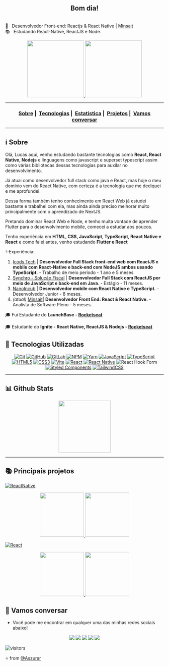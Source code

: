 <h2 align="center">Bom dia!</h2>


 <br/> :purple_heart: &nbsp; Desenvolvedor Front-end: Reactjs & React Native | [Minsait](https://www.minsait.com/pt)
 <br/> 📚 &nbsp; Estudando React-Native, ReactJS e Node.
 <br/>


<div align="center">
<a href="https://github.com/Aszurar?tab=repositories">
  <img height="180em" src="https://github-readme-stats-sigma-five.vercel.app/api?username=Aszurar&theme=highcontrast&show_icons=true&include_all_commits=true" />
  <img height="180em" src="https://github-readme-stats-sigma-five.vercel.app/api/top-langs/?username=Aszurar&theme=highcontrast&layout=compact&langs_count=10" />
 </a>
</div>

___

<h3 align="center">
 <a href="#information_source-sobre">Sobre</a>&nbsp;|&nbsp;
 <a href="#rocket-tecnologias-utilizadas">Tecnologias</a>&nbsp;|&nbsp; 
 <a href="#bar_chart-Github-Stats">Estatística</a>&nbsp;|&nbsp; 
 <a href="#books-Principais-projetos">Projetos</a>&nbsp;|&nbsp; 
 <a href="#speech_balloon-Vamos-conversar">Vamos conversar</a>

___

## :information_source: Sobre

 <p> Olá, Lucas aqui, venho estudando bastante tecnologias como <b>React, React Native, Nodejs</b> e linguagens como javascript e superset typescript assim como várias bibliotecas dessas tecnologias para auxilar no desenvolvimento. </p>
 <p> Já atuai como desenvolvedor full stack como java e React, mas hoje o meu domínio vem do React Native, com certeza é a tecnologia que me dediquei e me aprofundei. </p> 
 <p> Dessa forma também tenho conhecimento em React Web já estudei bastante e trabalhei com ela, mas ainda ainda preciso melhorar muito principalmente com o aprendizado de NextJS. </p> 
 <p> Pretando dominar React Web e Node, e tenho muita vontade de aprender Flutter para o desenvolvimento mobile, comecei a estudar aos poucos. </p>
  
 <p> Tenho experiência em <b>HTML, CSS, JavaScript, TypeScript, React Native e React</b> e como falei antes, venho estudando <b>Flutter e React</b></p>
  
 ✨Experiência:
 1. [Icods Tech](https://www.icods.com.br/) | **Desenvolvedor Full Stack front-end web com ReactJS e mobile com React-Native e back-end com NodeJS ambos usando TypeScript.** - Trabalho de meio período - 1 ano e 5 meses.
 2. [Synchro - Solução Fiscal](https://www.synchro.com.br/) | **Desenvolvedor Full Stack com ReactJS por meio de JavaScript e back-end em Java**. - Estágio - 11 meses.
 3. [NanoIncub](https://nanoincub.com.br/) | **Desenvolvedor mobile com React Native e TypeScript.** - Desenvolvedor Junior - 8 meses.
 4. _(atual)_ [Minsait](https://www.minsait.com/pt)| **Desenvolvedor Front End: React & React Native.** - Analista de Software Pleno - 5 meses.
 
🎓 Fui Estudante do **LaunchBase - [Rocketseat](https://rocketseat.com.br/launchbase)**

🎓 Estudante do **Ignite - React Native, ReactJS & Nodejs - [Rocketseat](https://rocketseat.com.br/ignite)**


## :rocket: Tecnologias Utilizadas

 <div align="center">
  
[![Git](https://img.shields.io/badge/git-%23F05033.svg?style=for-the-badge&logo=git&logoColor=white)](https://git-scm.com/) [![GitHub](https://img.shields.io/badge/github-%23121011.svg?style=for-the-badge&logo=github&logoColor=white)](https://github.com/Aszurar)  [![GitLab](https://img.shields.io/badge/gitlab-%23181717.svg?style=for-the-badge&logo=gitlab&logoColor=white)](https://about.gitlab.com/) [![NPM](https://img.shields.io/badge/NPM-%23CB3837.svg?style=for-the-badge&logo=npm&logoColor=white)](https://www.npmjs.com/) [![Yarn](https://img.shields.io/badge/yarn-%232C8EBB.svg?style=for-the-badge&logo=yarn&logoColor=white)](https://yarnpkg.com/) [![JavaScript](https://img.shields.io/badge/javascript-%23323330.svg?style=for-the-badge&logo=javascript&logoColor=%23F7DF1E)](https://www.javascript.com/) [![TypeScript](https://img.shields.io/badge/typescript-%23007ACC.svg?style=for-the-badge&logo=typescript&logoColor=white)](https://www.typescriptlang.org/) [![HTML5](https://img.shields.io/badge/html5-%23E34F26.svg?style=for-the-badge&logo=html5&logoColor=white)](https://developer.mozilla.org/pt-BR/docs/Web/HTML)  [![CSS3](https://img.shields.io/badge/css3-%231572B6.svg?style=for-the-badge&logo=css3&logoColor=white)](https://www.w3schools.com/css/) [![Vite](https://img.shields.io/badge/vite-%23646CFF.svg?style=for-the-badge&logo=vite&logoColor=white)](https://vitejs.dev/) [![React](https://img.shields.io/badge/react-%2320232a.svg?style=for-the-badge&logo=react&logoColor=%2361DAFB)](https://react.dev/)  [![React Native](https://img.shields.io/badge/react_native-%2320232a.svg?style=for-the-badge&logo=react&logoColor=%2361DAFB)](https://github.com/Aszurar)
![React Hook Form](https://img.shields.io/badge/React%20Hook%20Form-%23EC5990.svg?style=for-the-badge&logo=reacthookform&logoColor=white)
[![Styled Components](https://img.shields.io/badge/styled--components-DB7093?style=for-the-badge&logo=styled-components&logoColor=white)](https://styled-components.com/) [![TailwindCSS](https://img.shields.io/badge/tailwindcss-%2338B2AC.svg?style=for-the-badge&logo=tailwind-css&logoColor=white)](https://tailwindcss.com/)
  
</div>

___


## :bar_chart: Github Stats 
 <div align="center">
  <img height="165em" src="https://github-profile-summary-cards.vercel.app/api/cards/profile-details?username=Aszurar&theme=highcontrast"/>
 </div>
 

___

## :books: Principais projetos
  
  [![ReactNative](https://img.shields.io/badge/-ReactNative-black?style=flat&logo=react&link=https://github.com/Aszurar)](https://github.com/Aszurar)
 <div display="flex" align="center">
   <a href="https://github.com/Aszurar/myskills">
    <img height="140em" src="https://github-readme-stats-sigma-five.vercel.app/api/pin/?username=Aszurar&theme=highcontrast&repo=myskills" />
   </a>
   
   <a href="https://github.com/Aszurar/imHere">
    <img height="140em" src="https://github-readme-stats-sigma-five.vercel.app/api/pin/?username=Aszurar&theme=highcontrast&repo=imHere" />
   </a>
 </div>

  [![React](https://img.shields.io/badge/-React-black?style=flat&logo=react&link=https://react.dev)](https://react.dev/)
 <div align="center">
   <a href="https://github.com/Aszurar/dtmoney">
    <img height="140em" src="https://github-readme-stats-sigma-five.vercel.app/api/pin/?username=Aszurar&theme=highcontrast&repo=dtmoney" />
   </a>
  
   <a href="https://github.com/Aszurar/igniteTimer">
    <img height="140em" src="https://github-readme-stats-sigma-five.vercel.app/api/pin/?username=Aszurar&theme=highcontrast&repo=igniteTimer" />
   </a>
 </div>
   </div>



## :speech_balloon: Vamos conversar

- Você pode me encontrar em qualquer uma das minhas redes sociais abaixo!


<div align="center">
<a href="https://github.com/Aszurar"><img src="https://img.shields.io/badge/-Github-%23333?style=for-the-badge&logo=github&logoColor=white" target="_blank"></a>  <a href="https://www.instagram.com/lucazura/" target="_blank"><img src="https://img.shields.io/badge/-Instagram-%23E4405F?style=for-the-badge&logo=instagram&logoColor=white" target="_blank"></a>  <a href="https://ricardozamboni.vercel.app/" target="_blank"><img src="https://img.shields.io/badge/Website-7289DA?style=for-the-badge&logo=googlechrome&logoColor=white" target="_blank"></a> <a href="https://www.linkedin.com/in/lucas-de-lima-azsura/" target="_blank"><img src="https://img.shields.io/badge/-LinkedIn-%230077B5?style=for-the-badge&logo=linkedin&logoColor=white" target="_blank"></a> <a href="mailto:lms.souza39@gmail.com"><img src="https://img.shields.io/badge/-Gmail-ff9800?style=for-the-badge&logo=gmail&logoColor=white" target="_blank"></a>  
</div>



 ![visitors](https://visitor-badge.laobi.icu/badge?page_id=Aszurar)
 
⭐️ from [@Aszurar](https://github.com/Aszurar)

